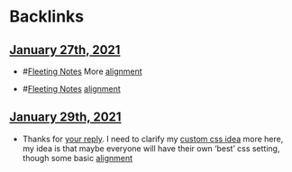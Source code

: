 
# Backlinks
## [January 27th, 2021](<January 27th, 2021.md>)
- #[Fleeting Notes](<Fleeting Notes.md>) More [alignment](<alignment.md>)

- #[Fleeting Notes](<Fleeting Notes.md>) [alignment](<alignment.md>)

## [January 29th, 2021](<January 29th, 2021.md>)
- Thanks for [your reply](((n_PNVqwuw))). I need to clarify my [custom css idea](((FehE8jv6_))) more here, my idea is that maybe everyone will have their own ‘best’ css setting, though some basic [alignment](<alignment.md>)

